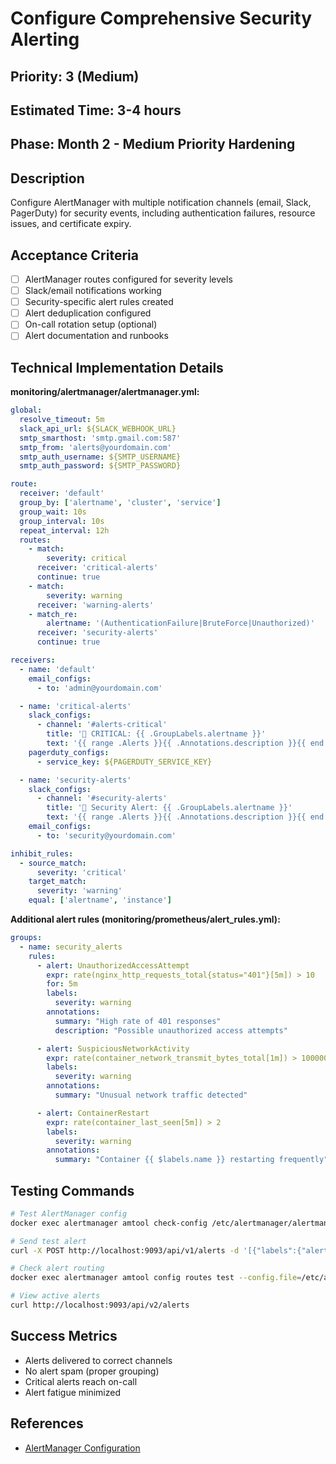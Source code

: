 # Configure Comprehensive Security Alerting

## Priority: 3 (Medium)
## Estimated Time: 3-4 hours
## Phase: Month 2 - Medium Priority Hardening

## Description
Configure AlertManager with multiple notification channels (email, Slack, PagerDuty) for security events, including authentication failures, resource issues, and certificate expiry.

## Acceptance Criteria
- [ ] AlertManager routes configured for severity levels
- [ ] Slack/email notifications working
- [ ] Security-specific alert rules created
- [ ] Alert deduplication configured
- [ ] On-call rotation setup (optional)
- [ ] Alert documentation and runbooks

## Technical Implementation Details

**monitoring/alertmanager/alertmanager.yml:**
```yaml
global:
  resolve_timeout: 5m
  slack_api_url: ${SLACK_WEBHOOK_URL}
  smtp_smarthost: 'smtp.gmail.com:587'
  smtp_from: 'alerts@yourdomain.com'
  smtp_auth_username: ${SMTP_USERNAME}
  smtp_auth_password: ${SMTP_PASSWORD}

route:
  receiver: 'default'
  group_by: ['alertname', 'cluster', 'service']
  group_wait: 10s
  group_interval: 10s
  repeat_interval: 12h
  routes:
    - match:
        severity: critical
      receiver: 'critical-alerts'
      continue: true
    - match:
        severity: warning
      receiver: 'warning-alerts'
    - match_re:
        alertname: '(AuthenticationFailure|BruteForce|Unauthorized)'
      receiver: 'security-alerts'
      continue: true

receivers:
  - name: 'default'
    email_configs:
      - to: 'admin@yourdomain.com'

  - name: 'critical-alerts'
    slack_configs:
      - channel: '#alerts-critical'
        title: '🚨 CRITICAL: {{ .GroupLabels.alertname }}'
        text: '{{ range .Alerts }}{{ .Annotations.description }}{{ end }}'
    pagerduty_configs:
      - service_key: ${PAGERDUTY_SERVICE_KEY}

  - name: 'security-alerts'
    slack_configs:
      - channel: '#security-alerts'
        title: '🔐 Security Alert: {{ .GroupLabels.alertname }}'
        text: '{{ range .Alerts }}{{ .Annotations.description }}{{ end }}'
    email_configs:
      - to: 'security@yourdomain.com'

inhibit_rules:
  - source_match:
      severity: 'critical'
    target_match:
      severity: 'warning'
    equal: ['alertname', 'instance']
```

**Additional alert rules (monitoring/prometheus/alert_rules.yml):**
```yaml
groups:
  - name: security_alerts
    rules:
      - alert: UnauthorizedAccessAttempt
        expr: rate(nginx_http_requests_total{status="401"}[5m]) > 10
        for: 5m
        labels:
          severity: warning
        annotations:
          summary: "High rate of 401 responses"
          description: "Possible unauthorized access attempts"

      - alert: SuspiciousNetworkActivity
        expr: rate(container_network_transmit_bytes_total[1m]) > 100000000
        labels:
          severity: warning
        annotations:
          summary: "Unusual network traffic detected"

      - alert: ContainerRestart
        expr: rate(container_last_seen[5m]) > 2
        labels:
          severity: warning
        annotations:
          summary: "Container {{ $labels.name }} restarting frequently"
```

## Testing Commands
```bash
# Test AlertManager config
docker exec alertmanager amtool check-config /etc/alertmanager/alertmanager.yml

# Send test alert
curl -X POST http://localhost:9093/api/v1/alerts -d '[{"labels":{"alertname":"test"}}]'

# Check alert routing
docker exec alertmanager amtool config routes test --config.file=/etc/alertmanager/alertmanager.yml

# View active alerts
curl http://localhost:9093/api/v2/alerts
```

## Success Metrics
- Alerts delivered to correct channels
- No alert spam (proper grouping)
- Critical alerts reach on-call
- Alert fatigue minimized

## References
- [AlertManager Configuration](https://prometheus.io/docs/alerting/latest/configuration/)
